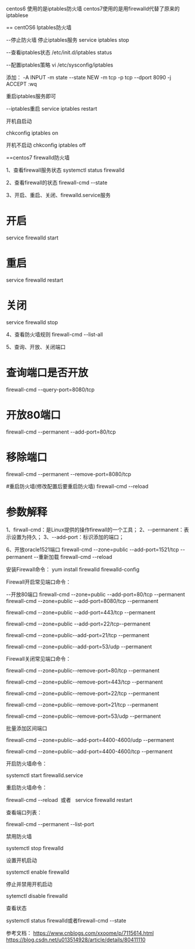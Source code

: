 centos6 使用的是iptables防火墙
centos7使用的是用firewalld代替了原来的iptablese


== centOS6 Iptables防火墙

--停止防火墙 停止iptables服务
service iptables stop

--查看iptables状态
/etc/init.d/iptables status

--配置iptables策略
vi /etc/sysconfig/iptables

添加：
-A INPUT -m state --state NEW -m tcp -p tcp --dport 8090 -j ACCEPT
:wq

重启iptables服务即可

--iptables重启
service iptables restart

开机自启动

chkconfig iptables on

开机不启动
chkconfig iptables off




==centos7 firewalld防火墙

1、查看firewall服务状态
systemctl status firewalld

2、查看firewall的状态
firewall-cmd --state

3、开启、重启、关闭、firewalld.service服务
# 开启
service firewalld start
# 重启
service firewalld restart
# 关闭
service firewalld stop

4、查看防火墙规则
firewall-cmd --list-all 

5、查询、开放、关闭端口
# 查询端口是否开放
firewall-cmd --query-port=8080/tcp
# 开放80端口
firewall-cmd --permanent --add-port=80/tcp
# 移除端口
firewall-cmd --permanent --remove-port=8080/tcp

#重启防火墙(修改配置后要重启防火墙)
firewall-cmd --reload
# 参数解释
1、firwall-cmd：是Linux提供的操作firewall的一个工具；
2、--permanent：表示设置为持久；
3、--add-port：标识添加的端口；


6、开放oracle1521端口
firewall-cmd --zone=public --add-port=1521/tcp --permanent
--重新加载
firewall-cmd --reload








安装Firewall命令：
yum install firewalld firewalld-config

Firewall开启常见端口命令：

--开放80端口
firewall-cmd --zone=public --add-port=80/tcp --permanent
firewall-cmd --zone=public --add-port=8080/tcp --permanent

firewall-cmd --zone=public --add-port=443/tcp --permanent

firewall-cmd --zone=public --add-port=22/tcp--permanent

firewall-cmd --zone=public--add-port=21/tcp --permanent

firewall-cmd --zone=public--add-port=53/udp --permanent

Firewall关闭常见端口命令：

firewall-cmd --zone=public--remove-port=80/tcp --permanent

firewall-cmd --zone=public--remove-port=443/tcp --permanent

firewall-cmd --zone=public--remove-port=22/tcp --permanent

firewall-cmd --zone=public--remove-port=21/tcp --permanent

firewall-cmd --zone=public--remove-port=53/udp --permanent

批量添加区间端口

firewall-cmd --zone=public--add-port=4400-4600/udp --permanent

firewall-cmd --zone=public--add-port=4400-4600/tcp --permanent

开启防火墙命令：

systemctl start firewalld.service

重启防火墙命令：

firewall-cmd --reload  或者   service firewalld restart

查看端口列表：

firewall-cmd --permanent --list-port

禁用防火墙

systemctl stop firewalld

设置开机启动

systemctl enable firewalld

停止并禁用开机启动

sytemctl disable firewalld

查看状态

systemctl status firewalld或者firewall-cmd --state



参考文档：
https://www.cnblogs.com/xxoome/p/7115614.html
https://blog.csdn.net/u013514928/article/details/80411110